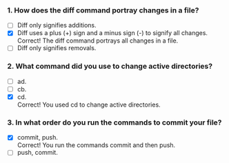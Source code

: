 ### 1. How does the diff command portray changes in a file?

- [ ] Diff only signifies additions.
- [x] Diff uses a plus (+) sign and a minus sign (-) to signify all changes. <br>
      Correct! The diff command portrays all changes in a file.
- [ ] Diff only signifies removals.

### 2. What command did you use to change active directories?

- [ ] ad.
- [ ] cb.
- [x] cd. <br>
      Correct! You used cd to change active directories.

### 3. In what order do you run the commands to commit your file?

- [x] commit, push. <br>
      Correct! You run the commands commit and then push.
- [ ] push, commit.
